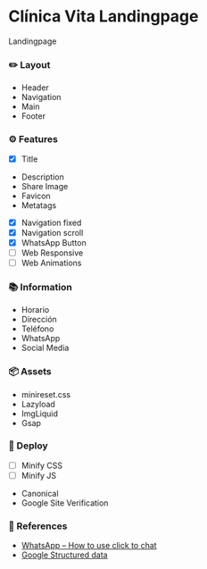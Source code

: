 # Clínica Vita Landingpage
Landingpage

### ✏️ Layout
- Header
- Navigation
- Main
- Footer

### ⚙️ Features
- [x]  Title
- Description
- Share Image
- Favicon
- Metatags
- [x] Navigation fixed
- [x] Navigation scroll
- [x] WhatsApp Button
- [ ]  Web Responsive
- [ ]  Web Animations

### 📚 Information
- Horario
- Dirección
- Teléfono
- WhatsApp
- Social Media

### 📦 Assets
- minireset.css
- Lazyload
- ImgLiquid
- Gsap

### 🚀 Deploy
- [ ] Minify CSS
- [ ] Minify JS
- Canonical
- Google Site Verification

### 📎 References
- [WhatsApp – How to use click to chat](https://faq.whatsapp.com/5913398998672934)
- [Google Structured data](https://developers.google.com/search/docs/appearance/structured-data/image-license-metadata)

